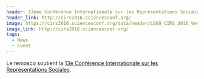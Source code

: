 ```yaml
---
header: 13eme Conférence Internationale sur les Représentations Sociales
header_link: http://cirs2016.sciencesconf.org/
image: https://cirs2016.sciencesconf.org/data/header/LOGO_CIRS_2016_Vecto_Site.png
image_link: http://cirs2016.sciencesconf.org/  
tags:
  - News
  - Event
---
```

Le remosco soutient la [13e Conférence Internationale sur les Représentations Sociales](http://cirs2016.sciencesconf.org/).
